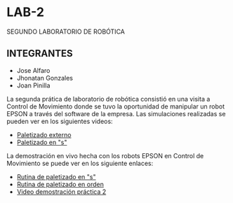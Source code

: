 # LAB-2
SEGUNDO LABORATORIO DE ROBÓTICA

## INTEGRANTES
* Jose Alfaro
* Jhonatan Gonzales
* Joan Pinilla


La segunda prática de laboratorio de robótica consistió en una visita a Control de Movimiento donde se tuvo la oportunidad de manipular un robot EPSON a través del software de la empresa. 
Las simulaciones realizadas se pueden ver en los siguientes videos:
* [Paletizado externo](https://www.youtube.com/watch?v=_1Y2VxT0nlk)
* [Paletizado en "s"](https://www.youtube.com/watch?v=d0l7X7vRSyc)

La demostración en vivo hecha con los robots EPSON en Control de Movimiento se puede ver en los siguiente enlaces:
* [Rutina de paletizado en "s"](https://youtu.be/Z8oLcQcVcLw)
* [Rutina de paletizado en orden](https://youtu.be/ft-skB-I5kc)
* [Video demostración práctica 2](https://youtu.be/rdh7OGUvs44)
